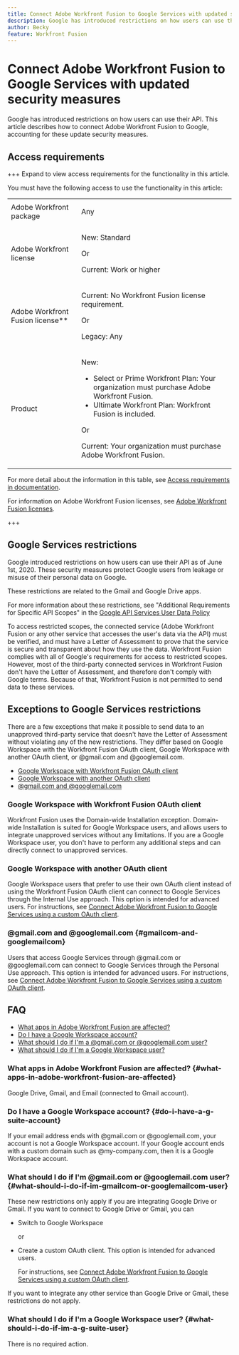 ```yaml
---
title: Connect Adobe Workfront Fusion to Google Services with updated security measures
description: Google has introduced restrictions on how users can use their API. This article describes how to connect Adobe Workfront Fusion to Google, accounting for these update security measures.
author: Becky
feature: Workfront Fusion
---
```

# Connect Adobe Workfront Fusion to Google Services with updated security measures

Google has introduced restrictions on how users can use their API. This article describes how to connect Adobe Workfront Fusion to Google, accounting for these update security measures.

## Access requirements

+++ Expand to view access requirements for the functionality in this article.

You must have the following access to use the functionality in this article:

<table style="table-layout:auto">
 <col> 
 <col> 
 <tbody> 
  <tr> 
   <td role="rowheader">Adobe Workfront package 
   <td> <p>Any</p> </td> 
  </tr> 
  <tr data-mc-conditions=""> 
   <td role="rowheader">Adobe Workfront license</td> 
   <td> <p>New: Standard</p><p>Or</p><p>Current: Work or higher</p> </td> 
  </tr> 
  <tr> 
   <td role="rowheader">Adobe Workfront Fusion license**</td> 
   <td>
   <p>Current: No Workfront Fusion license requirement.</p>
   <p>Or</p>
   <p>Legacy: Any </p>
   </td> 
  </tr> 
  <tr> 
   <td role="rowheader">Product</td> 
   <td>
   <p>New:</p> <ul><li>Select or Prime Workfront Plan: Your organization must purchase Adobe Workfront Fusion.</li><li>Ultimate Workfront Plan: Workfront Fusion is included.</li></ul>
   <p>Or</p>
   <p>Current: Your organization must purchase Adobe Workfront Fusion.</p>
   </td> 
  </tr>
 </tbody> 
</table>

For more detail about the information in this table, see [Access requirements in documentation](/help/workfront-fusion/set-up-and-manage-workfront-fusion/licensing-operations-overview/access-level-requirements-in-documentation.md).

For information on Adobe Workfront Fusion licenses, see [Adobe Workfront Fusion licenses](/help/workfront-fusion/set-up-and-manage-workfront-fusion/licensing-operations-overview/license-automation-vs-integration.md).

+++

## Google Services restrictions

Google introduced restrictions on how users can use their API as of June 1st, 2020. These security measures protect Google users from leakage or misuse of their personal data on Google. 

These restrictions are related to the Gmail and Google Drive apps. 

For more information about these restrictions, see "Additional Requirements for Specific API Scopes" in the [Google API Services User Data Policy](https://developers.google.com/terms/api-services-user-data-policy#additional_requirements_for_specific_api_scopes)

To access restricted scopes, the connected service (Adobe Workfront Fusion or any other service that accesses the user's data via the API) must be verified, and must have a Letter of Assessment to prove that the service is secure and transparent about how they use the data. Workfront Fusion complies with all of Google's requirements for access to restricted scopes. However, most of the third-party connected services in Workfront Fusion don't have the Letter of Assessment, and therefore don't comply with Google terms. Because of that, Workfront Fusion is not permitted to send data to these services.

## Exceptions to Google Services restrictions

There are a few exceptions that make it possible to send data to an unapproved third-party service that doesn't have the Letter of Assessment without violating any of the new restrictions. They differ based on Google Workspace with the Workfront Fusion OAuth client, Google Workspace with another OAuth client, or @gmail.com and @googlemail.com.

* [Google Workspace with Workfront Fusion OAuth client](#g-suite-with-workfront-fusion-oauth-client)
* [Google Workspace with another OAuth client](#g-suite-with-another-oauth-client)
* [@gmail.com and @googlemail.com](#gmailcom-and-googlemailcom)

### Google Workspace with Workfront Fusion OAuth client

Workfront Fusion uses the Domain-wide Installation exception. Domain-wide Installation is suited for Google Workspace users, and allows users to integrate unapproved services without any limitations. If you are a Google Workspace user, you don't have to perform any additional steps and can directly connect to unapproved services.

### Google Workspace with another OAuth client 

Google Workspace users that prefer to use their own OAuth client instead of using the Workfront Fusion OAuth client can connect to Google Services through the Internal Use approach. This option is intended for advanced users. For instructions, see [Connect Adobe Workfront Fusion to Google Services using a custom OAuth client](/help/workfront-fusion/create-scenarios/connect-to-apps/connect-fusion-to-google-using-oauth.md).

### @gmail.com and @googlemail.com {#gmailcom-and-googlemailcom}

Users that access Google Services through @gmail.com or @googlemail.com can connect to Google Services through the Personal Use approach. This option is intended for advanced users. For instructions, see [Connect Adobe Workfront Fusion to Google Services using a custom OAuth client](/help/workfront-fusion/create-scenarios/connect-to-apps/connect-fusion-to-google-using-oauth.md).

## FAQ

* [What apps in Adobe Workfront Fusion are affected?](#what-apps-in-adobe-workfront-fusion-are-affected)
* [Do I have a Google Workspace account?](#do-i-have-a-g-suite-account)
* [What should I do if I'm a @gmail.com or @googlemail.com user?](#what-should-i-do-if-im-gmailcom-or-googlemailcom-user)
* [What should I do if I'm a Google Workspace user?](#what-should-i-do-if-im-a-g-suite-user)

### What apps in Adobe Workfront Fusion are affected? {#what-apps-in-adobe-workfront-fusion-are-affected}

Google Drive, Gmail, and Email (connected to Gmail account).

### Do I have a Google Workspace account? {#do-i-have-a-g-suite-account}

If your email address ends with @gmail.com or @googlemail.com, your account is not a Google Workspace account. If your Google account ends with a custom domain such as @my-company.com, then it is a Google Workspace account.

### What should I do if I'm @gmail.com or @googlemail.com user? {#what-should-i-do-if-im-gmailcom-or-googlemailcom-user}

These new restrictions only apply if you are integrating Google Drive or Gmail. If you want to connect to Google Drive or Gmail, you can

* Switch to Google Workspace

   or

* Create a custom OAuth client. This option is intended for advanced users.

   For instructions, see [Connect Adobe Workfront Fusion to Google Services using a custom OAuth client](/help/workfront-fusion/create-scenarios/connect-to-apps/connect-fusion-to-google-using-oauth.md).

If you want to integrate any other service than Google Drive or Gmail, these restrictions do not apply.

### What should I do if I'm a Google Workspace user? {#what-should-i-do-if-im-a-g-suite-user}

There is no required action.
